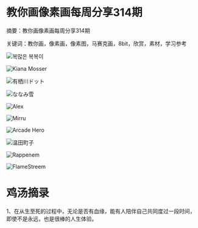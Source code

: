 # 教你画像素画每周分享314期


摘要：教你画像素画每周分享314期

关键词：教你画，像素画，像素图，马赛克画，8bit，欣赏，素材，学习参考

![복많은 복복이](https://files.mdnice.com/user/10493/c09d8b42-583f-49e7-8b8b-d91e540b5e49.png)


![Kiana Mosser](https://files.mdnice.com/user/10493/891380a2-660a-424e-8c6d-d8b20f6b17ef.png)


![有栖川ドット](https://files.mdnice.com/user/10493/0e9597a3-a391-48a6-bd8e-0e945a15a4f1.png)


![ななみ雪](https://files.mdnice.com/user/10493/d97d343c-8210-449b-8ff1-972abd256c30.png)


![Alex](https://files.mdnice.com/user/10493/92861c0e-033b-4fc8-92fd-61a21c7d166d.png)


![Mirru](https://files.mdnice.com/user/10493/fc15bde3-6e1e-4dd7-9cd4-ea04d596f327.png)


![Arcade Hero](https://files.mdnice.com/user/10493/db1dfe6c-74a7-49c2-b622-65f51358c3a4.png)


![温田町子](https://files.mdnice.com/user/10493/38bac430-182d-435b-a122-aa0cdfa06dd7.png)


![Rappenem](https://files.mdnice.com/user/10493/e9c826cd-0a1f-42b9-8efd-7a9f79de4214.png)


![FlameStreem](https://files.mdnice.com/user/10493/5a14766a-aa19-4aa7-87fa-d4455ca61015.png)




# 鸡汤摘录

1、在从生至死的过程中，无论是否有血缘，能有人陪伴自己共同度过一段时间，即使不是永远，也是很棒的人生体验。